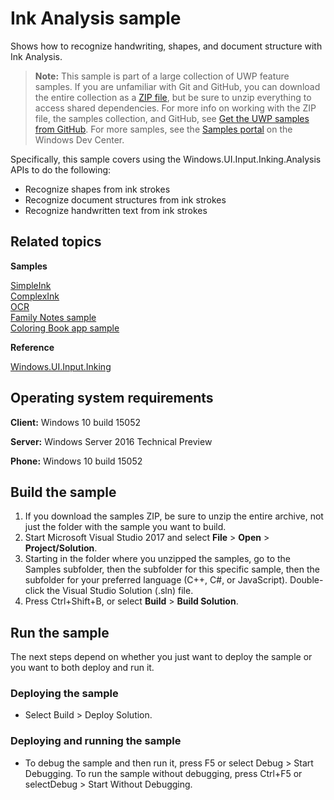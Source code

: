 <!---
  category: CustomUserInteractions Inking
  samplefwlink: http://go.microsoft.com/fwlink/p/?LinkId=844937
--->

# Ink Analysis sample

Shows how to recognize handwriting, shapes, and document structure with Ink Analysis.

> **Note:** This sample is part of a large collection of UWP feature samples. 
> If you are unfamiliar with Git and GitHub, you can download the entire collection as a 
> [ZIP file](https://github.com/Microsoft/Windows-universal-samples/archive/master.zip), but be 
> sure to unzip everything to access shared dependencies. For more info on working with the ZIP file, 
> the samples collection, and GitHub, see [Get the UWP samples from GitHub](https://aka.ms/ovu2uq). 
> For more samples, see the [Samples portal](https://aka.ms/winsamples) on the Windows Dev Center. 

Specifically, this sample covers using the Windows.UI.Input.Inking.Analysis APIs to do the following:
-   Recognize shapes from ink strokes
-   Recognize document structures from ink strokes
-   Recognize handwritten text from ink strokes

## Related topics

**Samples**

[SimpleInk](/Samples/SimpleInk)  
[ComplexInk](/Samples/ComplexInk)  
[OCR](/Samples/OCR)  
[Family Notes sample](https://github.com/Microsoft/Windows-appsample-familynotes)  
[Coloring Book app sample](https://github.com/Microsoft/Windows-appsample-coloringbook)  

**Reference**

[Windows.UI.Input.Inking](https://msdn.microsoft.com/library/windows/apps/br208524)  

## Operating system requirements

**Client:** Windows 10 build 15052

**Server:** Windows Server 2016 Technical Preview

**Phone:** Windows 10 build 15052

## Build the sample

1. If you download the samples ZIP, be sure to unzip the entire archive, not just the folder with the sample you want to build. 
2. Start Microsoft Visual Studio 2017 and select **File** \> **Open** \> **Project/Solution**.
3. Starting in the folder where you unzipped the samples, go to the Samples subfolder, then the subfolder for this specific sample, then the subfolder for your preferred language (C++, C#, or JavaScript). Double-click the Visual Studio Solution (.sln) file.
4. Press Ctrl+Shift+B, or select **Build** \> **Build Solution**.

## Run the sample

The next steps depend on whether you just want to deploy the sample or you want to both deploy and run it.

### Deploying the sample

- Select Build > Deploy Solution. 

### Deploying and running the sample

- To debug the sample and then run it, press F5 or select Debug >  Start Debugging. To run the sample without debugging, press Ctrl+F5 or selectDebug > Start Without Debugging. 


